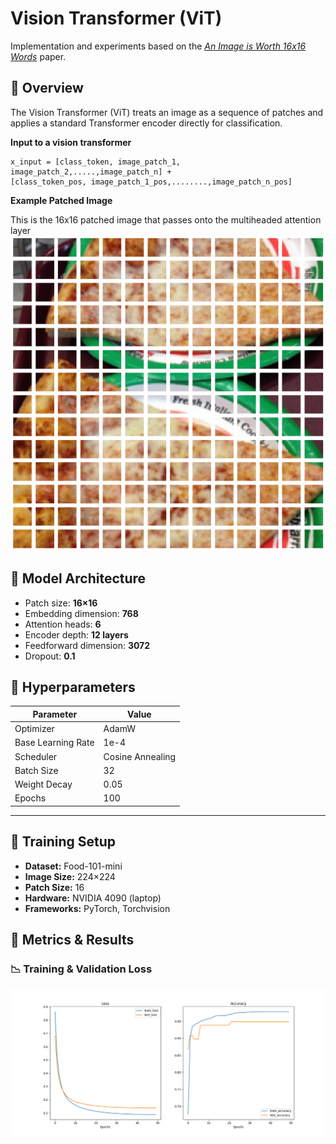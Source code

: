 # Vision Transformer (ViT)  
Implementation and experiments based on the [*An Image is Worth 16x16 Words*](https://arxiv.org/abs/2010.11929) paper.  

## 🔹 Overview
The Vision Transformer (ViT) treats an image as a sequence of patches and applies a standard Transformer encoder directly for classification.  

**Input to a vision transformer**

```
x_input = [class_token, image_patch_1, image_patch_2,.....,image_patch_n] + 
[class_token_pos, image_patch_1_pos,........,image_patch_n_pos]
```

__Example Patched Image__

This is the 16x16 patched image that passes onto the multiheaded attention layer
![](asset/patched_pizza.png)

## 🔹 Model Architecture
- Patch size: **16×16**  
- Embedding dimension: **768**  
- Attention heads: **6**  
- Encoder depth: **12 layers**  
- Feedforward dimension: **3072**  
- Dropout: **0.1** 


## 🔹 Hyperparameters
| Parameter             | Value  |
|------------------------|--------|
| Optimizer             | AdamW |
| Base Learning Rate    | 1e-4 |
| Scheduler             | Cosine Annealing|
| Batch Size            | 32   |
| Weight Decay          | 0.05  |
| Epochs                | 100   |

---

## 🔹 Training Setup
- **Dataset:** Food-101-mini
- **Image Size:** 224×224  
- **Patch Size:** 16  
- **Hardware:** NVIDIA 4090 (laptop)
- **Frameworks:** PyTorch, Torchvision  

## 🔹 Metrics & Results
### 📉 Training & Validation Loss  
![](checkpoints/VisionTransformer_B16_Pretrained/foodvision_mini/02_10_2025_12_25_10/metrics.png) 